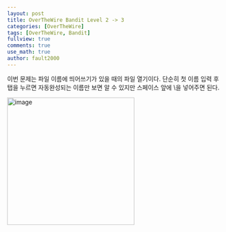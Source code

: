 ```yaml
---
layout: post
title: OverTheWire Bandit Level 2 -> 3
categories: [OverTheWire]
tags: [OverTheWire, Bandit]
fullview: true
comments: true
use_math: true
author: fault2000
---
```


이번 문제는 파일 이름에 띄어쓰기가 있을 때의 파일 열기이다. 단순히 첫 이름 입력 후 탭을 누르면 자동완성되는 이름만 보면 알 수 있지만 스페이스 앞에 \을 넣어주면 된다.  

<img width="296" alt="image" src="https://user-images.githubusercontent.com/73513005/190478416-de4a49a9-82fa-4ad5-a260-9e7898bdb7b8.png">